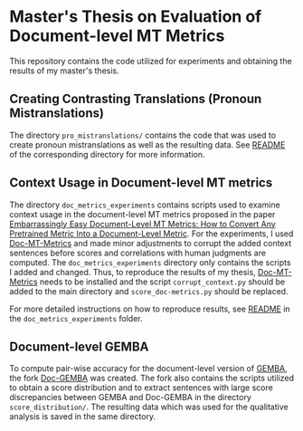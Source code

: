 # Master's Thesis on Evaluation of Document-level MT Metrics

This repository contains the code utilized for experiments and obtaining the results of my master's thesis.

## Creating Contrasting Translations (Pronoun Mistranslations)
The directory ```pro_mistranslations/``` contains the code that was used to create pronoun mistranslations as well as the resulting data. See [README](https://github.com/naomiblkr/doc-mt-metrics-eval/blob/main/pro_mistranslations/README.md) of the corresponding directory for more information.

## Context Usage in Document-level MT metrics

The directory ```doc_metrics_experiments``` contains scripts used to examine context usage in the document-level MT metrics proposed in the paper
[Embarrassingly Easy Document-Level MT Metrics: How to Convert Any Pretrained Metric Into a Document-Level Metric](https://statmt.org/wmt22/pdf/2022.wmt-1.6.pdf). For the experiments, I used [Doc-MT-Metrics](https://github.com/amazon-science/doc-mt-metrics) and made minor adjustments to corrupt the added context sentences before scores and correlations with human judgments are computed. The ```doc_metrics_experiments``` directory only contains the scripts I added and changed. Thus, to reproduce the results of my thesis, [Doc-MT-Metrics](https://github.com/amazon-science/doc-mt-metrics) needs to be installed and the script ```corrupt_context.py``` should be added to the main directory and ```score_doc-metrics.py``` should be replaced.

For more detailed instructions on how to reproduce results, see [README](https://github.com/naomiblkr/doc-mt-metrics-eval/blob/main/doc_metrics_context/README.md) in the ```doc_metrics_experiments``` folder.

## Document-level GEMBA

To compute pair-wise accuracy for the document-level version of [GEMBA](https://github.com/MicrosoftTranslator/GEMBA), the fork [Doc-GEMBA](https://github.com/naomiblkr/Doc-GEMBA) was created. The fork also contains the scripts utilized to obtain a score distribution and to extract sentences with large score discrepancies between GEMBA and Doc-GEMBA in the directory ```score_distribution/```. The resulting data which was used for the qualitative analysis is saved in the same directory.
